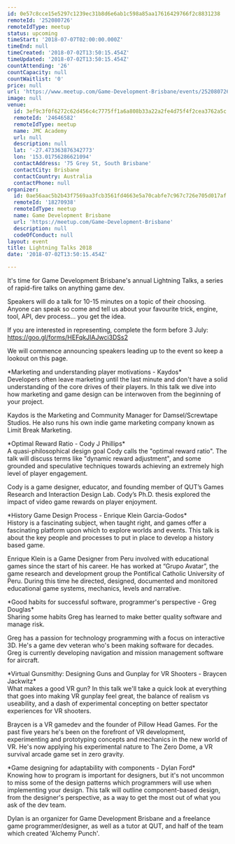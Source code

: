 ```yaml
---
id: 0e57c8cce15e5297c1239ec31b8d6e6ab1c598a85aa17616429766f2c8831238
remoteId: '252080726'
remoteIdType: meetup
status: upcoming
timeStart: '2018-07-07T02:00:00.000Z'
timeEnd: null
timeCreated: '2018-07-02T13:50:15.454Z'
timeUpdated: '2018-07-02T13:50:15.454Z'
countAttending: '26'
countCapacity: null
countWaitlist: '0'
price: null
url: 'https://www.meetup.com/Game-Development-Brisbane/events/252080726/'
image: null
venue:
  id: 3ef9c3f0f6272c62d456c4c7775ff1a6a808b33a22a2fe4d75f4f2cea3762a5c
  remoteId: '24646582'
  remoteIdType: meetup
  name: JMC Academy
  url: null
  description: null
  lat: '-27.473363876342773'
  lon: '153.01756286621094'
  contactAddress: '75 Grey St, South Brisbane'
  contactCity: Brisbane
  contactCountry: Australia
  contactPhone: null
organizer:
  id: 0ae56aac5b2b43f7569aa3fcb3561fd4663e5a70cabfe7c967c726e705d017af
  remoteId: '18270938'
  remoteIdType: meetup
  name: Game Development Brisbane
  url: 'https://meetup.com/Game-Development-Brisbane'
  description: null
  codeOfConduct: null
layout: event
title: Lightning Talks 2018
date: '2018-07-02T13:50:15.454Z'

---
```

<p>It's time for Game Development Brisbane's annual Lightning Talks, a series of rapid-fire talks on anything game dev.</p> <p>Speakers will do a talk for 10-15 minutes on a topic of their choosing. Anyone can speak so come and tell us about your favourite trick, engine, tool, API, dev process... you get the idea.</p> <p>If you are interested in representing, complete the form before 3 July:<br/><a href="https://goo.gl/forms/HEFqkJIAJwci3DSs2" class="linkified">https://goo.gl/forms/HEFqkJIAJwci3DSs2</a></p> <p>We will commence announcing speakers leading up to the event so keep a lookout on this page.</p> <p>*Marketing and understanding player motivations - Kaydos*<br/>Developers often leave marketing until the last minute and don't have a solid understanding of the core drives of their players. In this talk we dive into how marketing and game design can be interwoven from the beginning of your project.</p> <p>Kaydos is the Marketing and Community Manager for Damsel/Screwtape Studios. He also runs his own indie game marketing company known as Limit Break Marketing.</p> <p>*Optimal Reward Ratio - Cody J Phillips*<br/>A quasi-philosophical design goal Cody calls the "optimal reward ratio". The talk will discuss terms like "dynamic reward adjustment", and some grounded and speculative techniques towards achieving an extremely high level of player engagement.</p> <p>Cody is a game designer, educator, and founding member of QUT’s Games Research and Interaction Design Lab. Cody’s Ph.D. thesis explored the impact of video game rewards on player enjoyment.</p> <p>*History Game Design Process - Enrique Klein Garcia-Godos*<br/>History is a fascinating subject, when taught right, and games offer a fascinating platform upon which to explore worlds and events. This talk is about the key people and processes to put in place to develop a history based game.</p> <p>Enrique Klein is a Game Designer from Peru involved with educational games since the start of his career. He has worked at “Grupo Avatar”, the game research and development group the Pontifical Catholic University of Peru. During this time he directed, designed, documented and monitored educational game systems, mechanics, levels and narrative.</p> <p>*Good habits for successful software, programmer's perspective - Greg Douglas*<br/>Sharing some habits Greg has learned to make better quality software and manage risk.</p> <p>Greg has a passion for technology programming with a focus on interactive 3D. He's a game dev veteran who's been making software for decades. Greg is currently developing navigation and mission management software for aircraft.</p> <p>*Virtual Gunsmithy: Designing Guns and Gunplay for VR Shooters - Braycen Jackwitz*<br/>What makes a good VR gun? In this talk we'll take a quick look at everything that goes into making VR gunplay feel great, the balance of realism vs useability, and a dash of experimental concepting on better spectator experiences for VR shooters.</p> <p>Braycen is a VR gamedev and the founder of Pillow Head Games. For the past five years he's been on the forefront of VR development, experimenting and prototyping concepts and mechanics in the new world of VR. He's now applying his experimental nature to The Zero Dome, a VR survival arcade game set in zero gravity.</p> <p>*Game designing for adaptability with components - Dylan Ford*<br/>Knowing how to program is important for designers, but it's not uncommon to miss some of the design patterns which programmers will use when implementing your design. This talk will outline component-based design, from the designer's perspective, as a way to get the most out of what you ask of the dev team.</p> <p>Dylan is an organizer for Game Development Brisbane and a freelance game programmer/designer, as well as a tutor at QUT, and half of the team which created 'Alchemy Punch'.</p>

